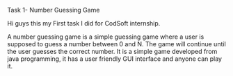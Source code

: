Task 1- Number Guessing Game

Hi guys this my First task I did for CodSoft internship.

A number guessing game is a simple guessing game where a user is supposed to guess a number between 0 and N. The game will continue until the user guesses the correct number.
It is a simple game developed from java programming, it has a user friendly GUI interface and anyone can play it.

